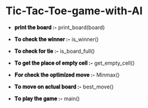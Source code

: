 # Tic-Tac-Toe-game-with-AI

- **𝐩𝐫𝐢𝐧𝐭 𝐭𝐡𝐞 𝐛𝐨𝐚𝐫𝐝 :-** print_board(board)

- **𝐓𝐨 𝐜𝐡𝐞𝐜𝐤 𝐭𝐡𝐞 𝐰𝐢𝐧𝐧𝐞𝐫 :-** is_winner()

- **𝐓𝐨 𝐜𝐡𝐞𝐜𝐤 𝐟𝐨𝐫 𝐭𝐢𝐞 :-** is_board_full()

- **𝐓𝐨 𝐠𝐞𝐭 𝐭𝐡𝐞 𝐩𝐥𝐚𝐜𝐞 𝐨𝐟 𝐞𝐦𝐩𝐭𝐲 𝐜𝐞𝐥𝐥 :-** get_empty_cell()

- **𝐅𝐨𝐫 𝐜𝐡𝐞𝐜𝐤 𝐭𝐡𝐞 𝐨𝐩𝐭𝐢𝐦𝐢𝐳𝐞𝐝 𝐦𝐨𝐯𝐞 :-** Minmax()

- **𝐓𝐨 𝐦𝐨𝐯𝐞 𝐨𝐧 𝐚𝐜𝐭𝐮𝐚𝐥 𝐛𝐨𝐚𝐫𝐝 :-** best_move()

- **𝐓𝐨 𝐩𝐥𝐚𝐲 𝐭𝐡𝐞 𝐠𝐚𝐦𝐞 :-** main()
